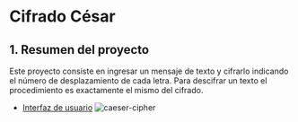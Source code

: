 # Cifrado César

## 1. Resumen del proyecto

Este proyecto consiste en ingresar un mensaje de texto y cifrarlo indicando el 
número de desplazamiento de cada letra. Para descifrar un texto el procedimiento
es exactamente el mismo del cifrado.

* [Interfaz de usuario](src/img/pantalla.JGP)
![caeser-cipher](descifrarCesar.jpg)
